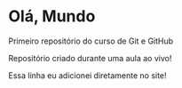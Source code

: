 # Olá, Mundo
 Primeiro repositório do curso de Git e GitHub

 Repositório criado durante uma aula ao vivo!

Essa linha eu adicionei diretamente no site!
